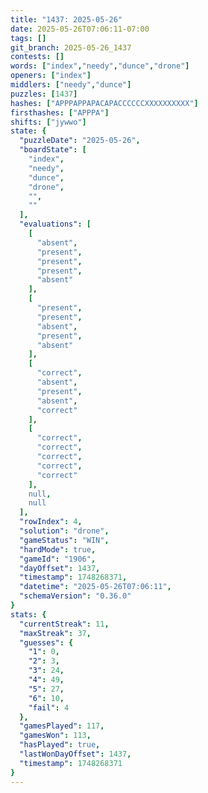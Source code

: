 ```yaml
---
title: "1437: 2025-05-26"
date: 2025-05-26T07:06:11-07:00
tags: []
git_branch: 2025-05-26_1437
contests: []
words: ["index","needy","dunce","drone"]
openers: ["index"]
middlers: ["needy","dunce"]
puzzles: [1437]
hashes: ["APPPAPPAPACAPACCCCCCXXXXXXXXXX"]
firsthashes: ["APPPA"]
shifts: ["jywwo"]
state: {
  "puzzleDate": "2025-05-26",
  "boardState": [
    "index",
    "needy",
    "dunce",
    "drone",
    "",
    ""
  ],
  "evaluations": [
    [
      "absent",
      "present",
      "present",
      "present",
      "absent"
    ],
    [
      "present",
      "present",
      "absent",
      "present",
      "absent"
    ],
    [
      "correct",
      "absent",
      "present",
      "absent",
      "correct"
    ],
    [
      "correct",
      "correct",
      "correct",
      "correct",
      "correct"
    ],
    null,
    null
  ],
  "rowIndex": 4,
  "solution": "drone",
  "gameStatus": "WIN",
  "hardMode": true,
  "gameId": "1906",
  "dayOffset": 1437,
  "timestamp": 1748268371,
  "datetime": "2025-05-26T07:06:11",
  "schemaVersion": "0.36.0"
}
stats: {
  "currentStreak": 11,
  "maxStreak": 37,
  "guesses": {
    "1": 0,
    "2": 3,
    "3": 24,
    "4": 49,
    "5": 27,
    "6": 10,
    "fail": 4
  },
  "gamesPlayed": 117,
  "gamesWon": 113,
  "hasPlayed": true,
  "lastWonDayOffset": 1437,
  "timestamp": 1748268371
}
---
```

<!-- more -->
